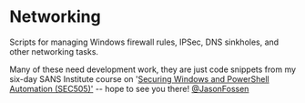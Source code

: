 # Networking
Scripts for managing Windows firewall rules, IPSec, DNS sinkholes, and other networking tasks.

Many of these need development work, they are just code snippets from my six-day SANS Institute course on '[Securing Windows and PowerShell Automation (SEC505)'](https://sans.org/sec505) -- hope to see you there!  [@JasonFossen](https://twitter.com/JasonFossen)

